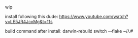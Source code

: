 wip

install following this dude: https://www.youtube.com/watch?v=LE5JR4JcvMg&t=11s

build command after install: 
darwin-rebuild switch --flake ~/<nix-system-config-folder-replace-me>/.#
